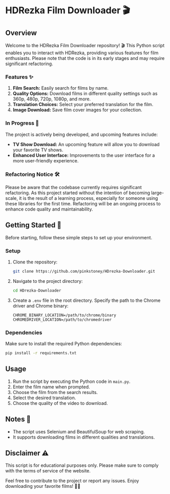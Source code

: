 # HDRezka Film Downloader 🎬

## Overview

Welcome to the HDRezka Film Downloader repository! 🎬 This Python script enables you to interact with HDRezka, providing various features for film enthusiasts. Please note that the code is in its early stages and may require significant refactoring.

### Features ✨

1. **Film Search:** Easily search for films by name.
2. **Quality Options:** Download films in different quality settings such as 360p, 480p, 720p, 1080p, and more.
3. **Translation Choices:** Select your preferred translation for the film.
4. **Image Download:** Save film cover images for your collection.

### In Progress 🚧

The project is actively being developed, and upcoming features include:

- **TV Show Download:** An upcoming feature will allow you to download your favorite TV shows.
- **Enhanced User Interface:** Improvements to the user interface for a more user-friendly experience.

### Refactoring Notice 🛠️

Please be aware that the codebase currently requires significant refactoring. As this project started without the intention of becoming large-scale, it is the result of a learning process, especially for someone using these libraries for the first time. Refactoring will be an ongoing process to enhance code quality and maintainability.

## Getting Started 🚀

Before starting, follow these simple steps to set up your environment.

### Setup 

1. Clone the repository:

   ```bash
   git clone https://github.com/pinkstoney/HDrezka-Downloader.git
   ```

2. Navigate to the project directory:

   ```bash
   cd HDrezka-Downloader
   ```

3. Create a `.env` file in the root directory. Specify the path to the Chrome driver and Chrome binary:

   ```env
   CHROME_BINARY_LOCATION=/path/to/chrome/binary
   CHROMEDRIVER_LOCATION=/path/to/chromedriver
   ```

### Dependencies

Make sure to install the required Python dependencies:

```bash
pip install -r requirements.txt
```

## Usage

1. Run the script by executing the Python code in `main.py`.
2. Enter the film name when prompted.
3. Choose the film from the search results.
4. Select the desired translation.
5. Choose the quality of the video to download.

## Notes 📝

- The script uses Selenium and BeautifulSoup for web scraping.
- It supports downloading films in different qualities and translations.

## Disclaimer ⚠️

This script is for educational purposes only. Please make sure to comply with the terms of service of the website.

Feel free to contribute to the project or report any issues. Enjoy downloading your favorite films! 🍿🎉

